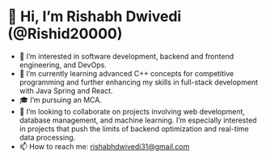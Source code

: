 # 👋 Hi, I’m Rishabh Dwivedi (@Rishid20000)

- 👀 I’m interested in software development, backend and frontend engineering, and DevOps.
- 🌱 I’m currently learning advanced C++ concepts for competitive programming and further enhancing my skills in full-stack development with Java Spring and React.
- 🎓 I’m pursuing an MCA.
- 💞️ I’m looking to collaborate on projects involving web development, database management, and machine learning. I’m especially interested in projects that push the limits of backend optimization and real-time data processing.
- 📫 How to reach me: [rishabhdwivedi31@gmail.com](mailto:rishabhdwivedi31@gmail.com)

<!---
Rishid20000/Rishid20000 is a ✨ special ✨ repository because its `README.md` (this file) appears on your GitHub profile.
You can click the Preview link to take a look at your changes.
--->
